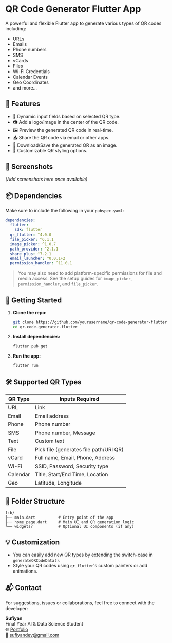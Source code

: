 # QR Code Generator Flutter App

A powerful and flexible Flutter app to generate various types of QR codes including:
- URLs
- Emails
- Phone numbers
- SMS
- vCards
- Files
- Wi-Fi Credentials
- Calendar Events
- Geo Coordinates
- and more...

## 🚀 Features

- 🔄 Dynamic input fields based on selected QR type.
- 📷 Add a logo/image in the center of the QR code.
- 🖼️ Preview the generated QR code in real-time.
- 📤 Share the QR code via email or other apps.
- 💾 Download/Save the generated QR as an image.
- 🎨 Customizable QR styling options.

## 📱 Screenshots

*(Add screenshots here once available)*

## 📦 Dependencies

Make sure to include the following in your `pubspec.yaml`:

```yaml
dependencies:
  flutter:
    sdk: flutter
  qr_flutter: ^4.0.0
  file_picker: ^6.1.1
  image_picker: ^1.0.7
  path_provider: ^2.1.1
  share_plus: ^7.2.1
  email_launcher: ^0.0.1+2
  permission_handler: ^11.0.1
```

> You may also need to add platform-specific permissions for file and media access. See the setup guides for `image_picker`, `permission_handler`, and `file_picker`.

## 🔧 Getting Started

1. **Clone the repo:**

   ```bash
   git clone https://github.com/yourusername/qr-code-generator-flutter.git
   cd qr-code-generator-flutter
   ```

2. **Install dependencies:**

   ```bash
   flutter pub get
   ```

3. **Run the app:**

   ```bash
   flutter run
   ```

## 🛠️ Supported QR Types

| QR Type    | Inputs Required                       |
|-----------|----------------------------------------|
| URL       | Link                                   |
| Email     | Email address                          |
| Phone     | Phone number                           |
| SMS       | Phone number, Message                  |
| Text      | Custom text                            |
| File      | Pick file (generates file path/URI QR) |
| vCard     | Full name, Email, Phone, Address       |
| Wi-Fi     | SSID, Password, Security type          |
| Calendar  | Title, Start/End Time, Location        |
| Geo       | Latitude, Longitude                    |

## 📂 Folder Structure

```
lib/
├── main.dart          # Entry point of the app
├── home_page.dart     # Main UI and QR generation logic
└── widgets/           # Optional UI components (if any)
```

## 💡 Customization

- You can easily add new QR types by extending the switch-case in `generateQRCodeData()`.
- Style your QR codes using `qr_flutter`'s custom painters or add animations.

## 📬 Contact

For suggestions, issues or collaborations, feel free to connect with the developer:

**Sufiyan**  
Final Year AI & Data Science Student  
🌐 [Portfolio](https://gcafsufiyan.netlify.app)  
📧 sufiyandev@gmail.com
